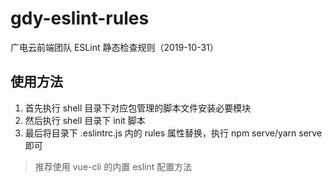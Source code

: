 # gdy-eslint-rules

广电云前端团队 ESLint 静态检查规则（2019-10-31）

## 使用方法

1. 首先执行 shell 目录下对应包管理的脚本文件安装必要模块
2. 然后执行 shell 目录下 init 脚本
3. 最后将目录下 .eslintrc.js 内的 rules 属性替换，执行 npm serve/yarn serve 即可

> 推荐使用 vue-cli 的内置 eslint 配置方法
